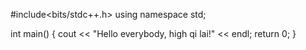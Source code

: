 #include<bits/stdc++.h>
using namespace std;

int main() {
    cout << "Hello everybody, high qi lai!" << endl;
    return 0;
}
